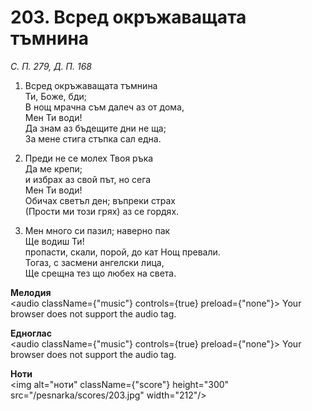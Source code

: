 # 203. Всред окръжаващата тъмнина

_С. П. 279, Д. П. 168_

1. Всред окръжаващата тъмнина  
Ти, Боже, бди;  
В нощ мрачна съм далеч аз от дома,  
Мен Ти води!  
Да знам аз бъдещите дни не ща;  
За мене стига стъпка сал една.  

2. Преди не се молех Твоя ръка  
Да ме крепи;  
и избрах аз свой път, но сега  
Мен Ти води!  
Обичах светъл ден; въпреки страх  
(Прости ми този грях) аз се гордях.  

3. Мен много си пазил; наверно пак  
Ще водиш Ти!  
пропасти, скали, порой, до кат Нощ превали.  
Тогаз, с засмени ангелски лица,  
Ще срещна тез що любех на света.

**Мелодия**  
<audio className={"music"} controls={true} preload={"none"}>
    <source src="/pesnarka/mp3/203.mp3" type="audio/mpeg"/>
    Your browser does not support the audio tag.
</audio>

**Едноглас**  
<audio className={"music"} controls={true} preload={"none"}>
    <source src="/pesnarka/transp/203.mp3" type="audio/mpeg"/>
    Your browser does not support the audio tag.
</audio>

**Ноти**  
<img alt="ноти" className={"score"} height="300" src="/pesnarka/scores/203.jpg" width="212"/>
